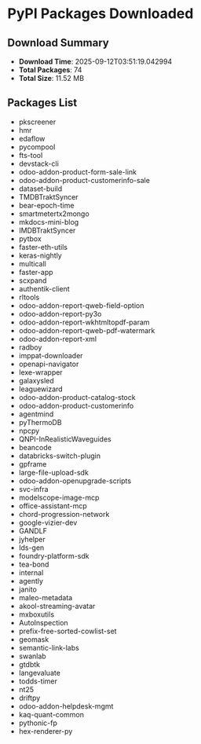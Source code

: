 # PyPI Packages Downloaded

## Download Summary
- **Download Time**: 2025-09-12T03:51:19.042994
- **Total Packages**: 74
- **Total Size**: 11.52 MB

## Packages List
- pkscreener
- hmr
- edaflow
- pycompool
- fts-tool
- devstack-cli
- odoo-addon-product-form-sale-link
- odoo-addon-product-customerinfo-sale
- dataset-build
- TMDBTraktSyncer
- bear-epoch-time
- smartmetertx2mongo
- mkdocs-mini-blog
- IMDBTraktSyncer
- pytbox
- faster-eth-utils
- keras-nightly
- multicall
- faster-app
- scxpand
- authentik-client
- rltools
- odoo-addon-report-qweb-field-option
- odoo-addon-report-py3o
- odoo-addon-report-wkhtmltopdf-param
- odoo-addon-report-qweb-pdf-watermark
- odoo-addon-report-xml
- radboy
- imppat-downloader
- openapi-navigator
- lexe-wrapper
- galaxysled
- leaguewizard
- odoo-addon-product-catalog-stock
- odoo-addon-product-customerinfo
- agentmind
- pyThermoDB
- npcpy
- QNPI-InRealisticWaveguides
- beancode
- databricks-switch-plugin
- gpframe
- large-file-upload-sdk
- odoo-addon-openupgrade-scripts
- svc-infra
- modelscope-image-mcp
- office-assistant-mcp
- chord-progression-network
- google-vizier-dev
- GANDLF
- jyhelper
- lds-gen
- foundry-platform-sdk
- tea-bond
- internal
- agently
- janito
- maleo-metadata
- akool-streaming-avatar
- mxboxutils
- AutoInspection
- prefix-free-sorted-cowlist-set
- geomask
- semantic-link-labs
- swanlab
- gtdbtk
- langevaluate
- todds-timer
- nt25
- driftpy
- odoo-addon-helpdesk-mgmt
- kaq-quant-common
- pythonic-fp
- hex-renderer-py
